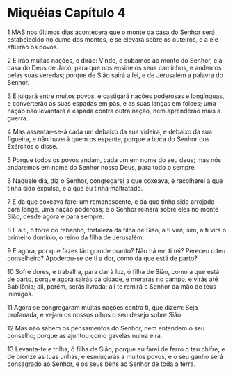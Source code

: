 # Miquéias Capítulo 4

1	MAS nos últimos dias acontecerá que o monte da casa do Senhor será estabelecido no cume dos montes, e se elevará sobre os outeiros, e a ele afluirão os povos.

2	E irão muitas nações, e dirão: Vinde, e subamos ao monte do Senhor, e à casa do Deus de Jacó, para que nos ensine os seus caminhos, e andemos pelas suas veredas; porque de Sião sairá a lei, e de Jerusalém a palavra do Senhor.

3	E julgará entre muitos povos, e castigará nações poderosas e longínquas, e converterão as suas espadas em pás, e as suas lanças em foices; uma nação não levantará a espada contra outra nação, nem aprenderão mais a guerra.

4	Mas assentar-se-á cada um debaixo da sua videira, e debaixo da sua figueira, e não haverá quem os espante, porque a boca do Senhor dos Exércitos o disse.

5	Porque todos os povos andam, cada um em nome do seu deus; mas nós andaremos em nome do Senhor nosso Deus, para todo o sempre.

6	Naquele dia, diz o Senhor, congregarei a que coxeava, e recolherei a que tinha sido expulsa, e a que eu tinha maltratado.

7	E da que coxeava farei um remanescente, e da que tinha sido arrojada para longe, uma nação poderosa; e o Senhor reinará sobre eles no monte Sião, desde agora e para sempre.

8	E a ti, ó torre do rebanho, fortaleza da filha de Sião, a ti virá; sim, a ti virá o primeiro domínio, o reino da filha de Jerusalém.

9	E agora, por que fazes tão grande pranto? Não há em ti rei? Pereceu o teu conselheiro? Apoderou-se de ti a dor, como da que está de parto?

10	Sofre dores, e trabalha, para dar à luz, ó filha de Sião, como a que está de parto, porque agora sairás da cidade, e morarás no campo, e virás até Babilônia; ali, porém, serás livrada; ali te remirá o Senhor da mão de teus inimigos.

11	Agora se congregaram muitas nações contra ti, que dizem: Seja profanada, e vejam os nossos olhos o seu desejo sobre Sião.

12	Mas não sabem os pensamentos do Senhor, nem entendem o seu conselho; porque as ajuntou como gavelas numa eira.

13	Levanta-te e trilha, ó filha de Sião; porque eu farei de ferro o teu chifre, e de bronze as tuas unhas; e esmiuçarás a muitos povos, e o seu ganho será consagrado ao Senhor, e os seus bens ao Senhor de toda a terra.

